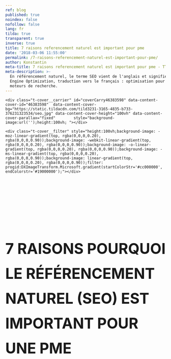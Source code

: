 ```yaml
---
ref: blog
published: true
noindex: false
nofollow: false
lang: fr
tilda: true
transparent: true
inverse: true
title: 7 raisons referencement naturel est important pour pme
date: '2018-03-06 11:55:00'
permalink: /7-raisons-referencement-naturel-est-important-pour-pme/
author: Konstantin
meta-title: 7 raisons referencement naturel est important pour pme - TTBA Marketing Blog
meta-description: >-
  En référencement naturel, le terme SEO vient de l'anglais et signifie Search
  Engine Optimization, traduction vers le français : optimisation pour les
  moteurs de recherche.
---
```

<!--allrecords-->
<div id="allrecords" class="t-records" data-hook="blocks-collection-content-node" data-tilda-project-id="56887" data-tilda-page-id="2395941"  data-tilda-formskey="3456bc1d42b6e0b4ba4a29862ed779d7"  >

<div id="rec46383598" class="r t-rec" style=" " data-animationappear="off" data-record-type="274"   >
<!-- t255 -->
<!-- cover -->
	




<div class="t-cover" id="recorddiv46383598" bgimgfield="img" style="height:100vh; background-image:url('https://static.tildacdn.com/tild3231-3165-4835-b733-376231323534/-/resize/20x/seo.jpg');" >

	<div class="t-cover__carrier" id="coverCarry46383598" data-content-cover-id="46383598"  data-content-cover-bg="https://static.tildacdn.com/tild3231-3165-4835-b733-376231323534/seo.jpg" data-content-cover-height="100vh" data-content-cover-parallax="fixed"        style="background-image:url('');height:100vh; "></div>
      
    <div class="t-cover__filter" style="height:100vh;background-image: -moz-linear-gradient(top, rgba(0,0,0,0.20), rgba(0,0,0,0.90));background-image: -webkit-linear-gradient(top, rgba(0,0,0,0.20), rgba(0,0,0,0.90));background-image: -o-linear-gradient(top, rgba(0,0,0,0.20), rgba(0,0,0,0.90));background-image: -ms-linear-gradient(top, rgba(0,0,0,0.20), rgba(0,0,0,0.90));background-image: linear-gradient(top, rgba(0,0,0,0.20), rgba(0,0,0,0.90));filter: progid:DXImageTransform.Microsoft.gradient(startColorStr='#cc000000', endColorstr='#19000000');"></div>
  <div class="t255">
  <div class="t-container">
    <div class="t-width t-width_10 t255__mainblock">
        <div class="t-cover__wrapper t-valign_middle" style="height:100vh;"> 
          <div class="t255__wrapper" data-hook-content="covercontent">
                        <h1 class="t255__title t-title t-title_sm t-uppercase t-animate" data-animate-style="fadeinup" data-animate-group="yes" data-animate-order="1" style="text-transform:uppercase;" field="title"><div style="font-size:102px;line-height:78px;" data-customstyle="yes"><br /><br /><span style="font-size: 46px;"><span style="font-weight: 300;" data-redactor-style="font-weight: 300;"><strong data-redactor-tag="strong">7 raisons pourquoi le référencement naturel (SEO) est important pour une PME <br /></strong><br /><br /></span></span></div></h1>            <span class="space"></span>
          </div>
        </div>
        <div class="t255__userblock">
          <div class="t255__userblock-img t-bgimg t-animate" data-animate-style="fadeinup" data-animate-group="yes" data-animate-order="3" data-animate-delay="0.3" imgfield="img2" data-original="https://static.tildacdn.com/tild3266-6464-4637-b136-613030376236/TTBAGroupTeamKosta.jpg" style="background-image: url('https://static.tildacdn.com/tild3266-6464-4637-b136-613030376236/-/resize/20x/TTBAGroupTeamKosta.jpg');"></div>          <div class="t255__userblock-descr t-descr t-descr_xxs t-animate" data-animate-style="fadeinup" data-animate-group="yes" data-animate-order="4" data-animate-delay="0.3" field="title2">Par <strong>Konstantin Kostychuk</strong><strong><br />Fondateur &amp; PDG chez  Groupe TTBA </strong><strong></strong></div>          <div class="t255__userblock-date t-descr t-descr_xxs t-animate" data-animate-style="fadeinup" data-animate-group="yes" data-animate-order="5" data-animate-delay="0.3" field="descr2">18 Janvier 2018</div>        </div>
    </div>
  </div>
  </div>
  

</div>
    
</div>


<div id="rec46455631" class="r t-rec t-rec_pt_165 t-rec_pb_0" style="padding-top:165px;padding-bottom:0px; "  data-record-type="255"   >
<!-- T225 -->
<div class="t225">
  <div class="t-container t-align_center">
    <div class="t-col t-col_8 t-prefix_2">
            <div class="t225__title t-title t-title_md" field="title" style="">Pourquoi le référencement naturel est important?<br /><br /></div>          </div>
  </div>
</div>
</div>


<div id="rec46461611" class="r t-rec t-rec_pt_0 t-rec_pb_165" style="padding-top:0px;padding-bottom:165px; "  data-record-type="106"   >
<!-- T004 -->
<div class="t004">
	<div class="t-container ">
	  	<div class="t-col t-col_8 t-prefix_2">
			<div field="text" class="t-text t-text_md  ">En référencement naturel, le terme SEO vient de l'anglais et signifie Search Engine Optimization, traduction vers le français : <a href="http://fr.wikipedia.org/wiki/Optimisation_pour_les_moteurs_de_recherche" style="font-size: 26px; text-align: center;">optimisation pour les moteurs de recherche</a>. Il faut comprendre tout d'abord que les moteurs de recherche tels que Google ou Bing, utilisent des robots informatiques performants qui parcourent le web à la recherche des sites les plus attrayants et pertinents afin de rendre les expériences de recherche plus faciles, pour ses utilisateurs. Dans le but de donner un coup de pouce à cette robotique, le développeur web doit user de stratégies précises pour attirer un certain trafic sur son site internet et voir celui-ci sortir dans les premiers résultats de recherche.<br /><br />Pour une PME en développement, de nombreuses stratégies publicitaires sont utilisées afin de se faire connaître, mais l'investissement le plus logique et qui risque de rapporter beaucoup de clients en long-terme est celui du référencement naturel de son site internet. On vous explique pourquoi en 7 points.</div>
		</div>
	</div>
</div>
</div>


<div id="rec46467449" class="r t-rec" style=" " data-animationappear="off" data-record-type="207"   >
<!-- cover -->
	




<div class="t-cover" id="recorddiv46467449" bgimgfield="img" style="height:60vh; background-image:url('https://static.tildacdn.com/tild3863-6466-4532-b832-376537636436/-/resize/20x/woman-typing-on-a-co.jpg');" >

	<div class="t-cover__carrier" id="coverCarry46467449" data-content-cover-id="46467449"  data-content-cover-bg="https://static.tildacdn.com/tild3863-6466-4532-b832-376537636436/woman-typing-on-a-co.jpg" data-content-cover-height="60vh" data-content-cover-parallax="fixed"        style="background-image:url('');height:60vh; "></div>
      
    <div class="t-cover__filter" style="height:60vh;background-image: -moz-linear-gradient(top, rgba(0,0,0,0.30), rgba(0,0,0,0.70));background-image: -webkit-linear-gradient(top, rgba(0,0,0,0.30), rgba(0,0,0,0.70));background-image: -o-linear-gradient(top, rgba(0,0,0,0.30), rgba(0,0,0,0.70));background-image: -ms-linear-gradient(top, rgba(0,0,0,0.30), rgba(0,0,0,0.70));background-image: linear-gradient(top, rgba(0,0,0,0.30), rgba(0,0,0,0.70));filter: progid:DXImageTransform.Microsoft.gradient(startColorStr='#b2000000', endColorstr='#4c000000');"></div>

<div class="t184">    
	<div class="t-container t-align_center">
        <div class="t-col t-col_12">
			<div class="t-cover__wrapper t-valign_middle" style="height:60vh;">          
            	<div class="t184__title t-title t-title_xxl" style="" field="title"><div style="font-size:62px;" data-customstyle="yes"><span style="font-weight: 300;"><strong>Parce que la référence première des consommateurs au Québec est l'Internet</strong><br /></span></div></div>            </div>              
			                    </div>
    </div>
</div>
  

</div>
    
</div>


<div id="rec46461454" class="r t-rec t-rec_pt_165 t-rec_pb_165" style="padding-top:165px;padding-bottom:165px; "  data-record-type="106"   >
<!-- T004 -->
<div class="t004">
	<div class="t-container ">
	  	<div class="t-col t-col_8 t-prefix_2">
			<div field="text" class="t-text t-text_md  "><div style="font-size:20px;" data-customstyle="yes">Au Québec seulement en 2013, 7 milliards de dollars ont été dépensés sur les sites d'<a href="http://www.cefrio.qc.ca/salle-presse/communiques/commerce-electronique-pleine-croissance/" style="background-color: rgba(255, 255, 255, 0.97); text-decoration-line: underline; text-align: center; font-size: 16px;">achats en ligne</a>, qui plus est, 85% des utilisateurs d'internet ont consulté au minimum un site web avant de faire un achat en ligne ou <a href="http://www.cefrio.qc.ca/netendances/commerce-electronique-croissance-quebec/avant-achat-reflexe-internet/" style="background-color: rgba(255, 255, 255, 0.97); text-decoration-line: underline; text-align: center; font-size: 16px;">au magasin directement</a>. On peut donc conclure que c'est la fin du bottin jaune!</div></div>
		</div>
	</div>
</div>
</div>


<div id="rec46468023" class="r t-rec t-rec_pt_0 t-rec_pb_0" style="padding-top:0px;padding-bottom:0px; " data-animationappear="off" data-record-type="207"   >
<!-- cover -->
	




<div class="t-cover" id="recorddiv46468023" bgimgfield="img" style="height:50vh; background-image:url('https://static.tildacdn.com/tild3138-6432-4936-b961-303632323235/-/resize/20x/computer-programmer-.jpg');" >

	<div class="t-cover__carrier" id="coverCarry46468023" data-content-cover-id="46468023"  data-content-cover-bg="https://static.tildacdn.com/tild3138-6432-4936-b961-303632323235/computer-programmer-.jpg" data-content-cover-height="50vh" data-content-cover-parallax="fixed"        style="background-image:url('');height:50vh; "></div>
      
    <div class="t-cover__filter" style="height:50vh;background-image: -moz-linear-gradient(top, rgba(0,0,0,0.30), rgba(0,0,0,0.70));background-image: -webkit-linear-gradient(top, rgba(0,0,0,0.30), rgba(0,0,0,0.70));background-image: -o-linear-gradient(top, rgba(0,0,0,0.30), rgba(0,0,0,0.70));background-image: -ms-linear-gradient(top, rgba(0,0,0,0.30), rgba(0,0,0,0.70));background-image: linear-gradient(top, rgba(0,0,0,0.30), rgba(0,0,0,0.70));filter: progid:DXImageTransform.Microsoft.gradient(startColorStr='#b2000000', endColorstr='#4c000000');"></div>

<div class="t184">    
	<div class="t-container t-align_center">
        <div class="t-col t-col_12">
			<div class="t-cover__wrapper t-valign_middle" style="height:50vh;">          
            	<div class="t184__title t-title t-title_xxl" style="padding-top:65px;" field="title"><div style="font-size:62px;" data-customstyle="yes"><span style="font-weight: 300;"><strong><strong data-redactor-tag="strong"></strong><strong>Parce que les utilisateurs consultent les résultats de la première page</strong><br /></strong><br /></span></div></div>            </div>              
			                    </div>
    </div>
</div>
  

</div>
    
</div>


<div id="rec46457087" class="r t-rec t-rec_pt_165 t-rec_pb_0" style="padding-top:165px;padding-bottom:0px; "  data-record-type="106"   >
<!-- T004 -->
<div class="t004">
	<div class="t-container ">
	  	<div class="t-col t-col_8 t-prefix_2">
			<div field="text" class="t-text t-text_md  "><div style="font-size:20px;line-height:40px;" data-customstyle="yes">Afin que les acheteurs se décident à visiter votre site internet au lieu de celui de vos compétiteurs avant de faire leurs achats, vous devez être en tête de liste et, pour y parvenir, vous devrez travailler en référencement naturel et optimiser votre site internet au maximum pour que celui- ci soit considéré comme digne de la première page par les petits robots du web. <br /></div></div>
		</div>
	</div>
</div>
</div>


<div id="rec46761995" class="r t-rec t-rec_pt_15 t-rec_pb_15" style="padding-top:15px;padding-bottom:15px; "  data-record-type="3"   >
<!-- T107 -->
<div class="t107">
  <div class="t-align_center" itemscope itemtype="http://schema.org/ImageObject"><meta itemprop="image" content="https://static.tildacdn.com/tild6337-3033-4631-b366-383964363561/best-place-to-hide-a.gif">    <img src="https://static.tildacdn.com/tild6337-3033-4631-b366-383964363561/-/empty/best-place-to-hide-a.gif" data-original="https://static.tildacdn.com/tild6337-3033-4631-b366-383964363561/best-place-to-hide-a.gif"  class="t107__widthauto t-img" imgfield="img"  />               
  </div>  
</div>
</div>


<div id="rec46761999" class="r t-rec t-rec_pt_15 t-rec_pb_75" style="padding-top:15px;padding-bottom:75px; "  data-record-type="106"   >
<!-- T004 -->
<div class="t004">
	<div class="t-container ">
	  	<div class="t-col t-col_8 t-prefix_2">
			<div field="text" class="t-text t-text_md  "><div style="font-size:20px;line-height:40px;" data-customstyle="yes">Songez à la dernière fois que vous avez fait des recherches sur internet. Êtes-vous allés chercher de l'information à la page 10 ? Probablement pas puisque tout ce que vous aviez besoin de savoir se trouvait déjà en première page. Et effectivement plus on descend dans les résultats et moins les sites sont d'intérêts, parfois simplement parce qu'ils ne sont pas optimisés. Cela ne veut en rien dire que votre entreprise est moins bonne que celle de vos concurrents car elle est plus basse en positionnement, votre site web a simplement besoin d'aide au niveau de son <a href="https://ttbagroup.com/?page_id=1585">référencement naturel (SEO)</a>. <br /><br /></div></div>
		</div>
	</div>
</div>
</div>


<div id="rec46468147" class="r t-rec t-rec_pt_0 t-rec_pb_0" style="padding-top:0px;padding-bottom:0px; " data-animationappear="off" data-record-type="207"   >
<!-- cover -->
	




<div class="t-cover" id="recorddiv46468147" bgimgfield="img" style="height:50vh; background-image:url('https://static.tildacdn.com/tild6439-6362-4637-b563-366630303237/-/resize/20x/Master-of-Finance_we.jpg');" >

	<div class="t-cover__carrier" id="coverCarry46468147" data-content-cover-id="46468147"  data-content-cover-bg="https://static.tildacdn.com/tild6439-6362-4637-b563-366630303237/Master-of-Finance_we.jpg" data-content-cover-height="50vh" data-content-cover-parallax="fixed"        style="background-image:url('');height:50vh; "></div>
      
    <div class="t-cover__filter" style="height:50vh;background-image: -moz-linear-gradient(top, rgba(0,0,0,0.30), rgba(0,0,0,0.70));background-image: -webkit-linear-gradient(top, rgba(0,0,0,0.30), rgba(0,0,0,0.70));background-image: -o-linear-gradient(top, rgba(0,0,0,0.30), rgba(0,0,0,0.70));background-image: -ms-linear-gradient(top, rgba(0,0,0,0.30), rgba(0,0,0,0.70));background-image: linear-gradient(top, rgba(0,0,0,0.30), rgba(0,0,0,0.70));filter: progid:DXImageTransform.Microsoft.gradient(startColorStr='#b2000000', endColorstr='#4c000000');"></div>

<div class="t184">    
	<div class="t-container t-align_center">
        <div class="t-col t-col_12">
			<div class="t-cover__wrapper t-valign_middle" style="height:50vh;">          
            	<div class="t184__title t-title t-title_xxl" style="padding-top:100px;" field="title"><div style="font-size:62px;" data-customstyle="yes"><span style="font-weight: 300;"><strong><strong data-redactor-tag="strong"></strong><strong></strong><strong>Parce que chacun est expert dans son domaine</strong><br /></strong><br /></span></div></div>            </div>              
			                    </div>
    </div>
</div>
  

</div>
    
</div>


<div id="rec46457130" class="r t-rec t-rec_pt_165 t-rec_pb_165" style="padding-top:165px;padding-bottom:165px; "  data-record-type="106"   >
<!-- T004 -->
<div class="t004">
	<div class="t-container ">
	  	<div class="t-col t-col_8 t-prefix_2">
			<div field="text" class="t-text t-text_md  "><div style="font-size:20px;" data-customstyle="yes">Vous êtes probablement un excellent chef d'entreprise et un très bon conseiller sur les produits et services que vous vendez, mais lorsqu'il est le temps de présenter ceux-ci sur internet et de les rendre accrocheurs vous n'êtes pas le meilleur candidat, simplement parce que ce n'est pas votre domaine ! Un expert en référencement naturel travaille en collaboration avec le propriétaire d'une PME pour que ses connaissances et compétences soient visibles par les internautes. Sans le référencement naturel, votre expertise risque fort malheureusement de demeurer dans les bas-fonds du monde virtuel!</div></div>
		</div>
	</div>
</div>
</div>


<div id="rec46468242" class="r t-rec t-rec_pt_0 t-rec_pb_0" style="padding-top:0px;padding-bottom:0px; " data-animationappear="off" data-record-type="207"   >
<!-- cover -->
	




<div class="t-cover" id="recorddiv46468242" bgimgfield="img" style="height:50vh; background-image:url('https://static.tildacdn.com/tild6234-6439-4863-b763-313134313236/-/resize/20x/4-Simple-Designing-T.jpg');" >

	<div class="t-cover__carrier" id="coverCarry46468242" data-content-cover-id="46468242"  data-content-cover-bg="https://static.tildacdn.com/tild6234-6439-4863-b763-313134313236/4-Simple-Designing-T.jpg" data-content-cover-height="50vh" data-content-cover-parallax="fixed"        style="background-image:url('');height:50vh; "></div>
      
    <div class="t-cover__filter" style="height:50vh;background-image: -moz-linear-gradient(top, rgba(0,0,0,0.30), rgba(0,0,0,0.70));background-image: -webkit-linear-gradient(top, rgba(0,0,0,0.30), rgba(0,0,0,0.70));background-image: -o-linear-gradient(top, rgba(0,0,0,0.30), rgba(0,0,0,0.70));background-image: -ms-linear-gradient(top, rgba(0,0,0,0.30), rgba(0,0,0,0.70));background-image: linear-gradient(top, rgba(0,0,0,0.30), rgba(0,0,0,0.70));filter: progid:DXImageTransform.Microsoft.gradient(startColorStr='#b2000000', endColorstr='#4c000000');"></div>

<div class="t184">    
	<div class="t-container t-align_center">
        <div class="t-col t-col_12">
			<div class="t-cover__wrapper t-valign_middle" style="height:50vh;">          
            	<div class="t184__title t-title t-title_xxl" style="padding-top:100px;" field="title"><div style="font-size:62px;" data-customstyle="yes"><span style="font-weight: 300;"><strong><strong data-redactor-tag="strong"></strong><strong></strong><strong></strong><strong>Parce que votre site web représente votre entreprise</strong><br /></strong><br /></span></div></div>            </div>              
			                    </div>
    </div>
</div>
  

</div>
    
</div>


<div id="rec46457200" class="r t-rec t-rec_pt_165 t-rec_pb_165" style="padding-top:165px;padding-bottom:165px; "  data-record-type="106"   >
<!-- T004 -->
<div class="t004">
	<div class="t-container ">
	  	<div class="t-col t-col_8 t-prefix_2">
			<div field="text" class="t-text t-text_md  "><div style="font-size:20px;" data-customstyle="yes">Une des stratégies en référencement naturel est de rendre l'expérience de visite sur le site agréable, tout comme vous voulez qu'elle le soit en magasin. Lorsqu'un client entre sur votre site internet c'est un peu comme s'il entrait dans votre boutique virtuellement, il doit avoir envie d'y rester et d'y acheter. Voici une <a href="http://www.oncrawl.com/infographic-the-importance-of-ux-in-seo-2/">infographie intéressante</a> qui explique simplement pourquoi l'expérience utilisateur (UX) est importante.</div></div>
		</div>
	</div>
</div>
</div>


<div id="rec46468784" class="r t-rec t-rec_pt_0 t-rec_pb_0" style="padding-top:0px;padding-bottom:0px; " data-animationappear="off" data-record-type="207"   >
<!-- cover -->
	




<div class="t-cover" id="recorddiv46468784" bgimgfield="img" style="height:50vh; background-image:url('https://static.tildacdn.com/tild3062-3937-4135-b438-383763653138/-/resize/20x/Should-you-Business-.png');" >

	<div class="t-cover__carrier" id="coverCarry46468784" data-content-cover-id="46468784"  data-content-cover-bg="https://static.tildacdn.com/tild3062-3937-4135-b438-383763653138/Should-you-Business-.png" data-content-cover-height="50vh" data-content-cover-parallax="fixed"        style="background-image:url('');height:50vh; "></div>
      
    <div class="t-cover__filter" style="height:50vh;background-image: -moz-linear-gradient(top, rgba(0,0,0,0.30), rgba(0,0,0,0.70));background-image: -webkit-linear-gradient(top, rgba(0,0,0,0.30), rgba(0,0,0,0.70));background-image: -o-linear-gradient(top, rgba(0,0,0,0.30), rgba(0,0,0,0.70));background-image: -ms-linear-gradient(top, rgba(0,0,0,0.30), rgba(0,0,0,0.70));background-image: linear-gradient(top, rgba(0,0,0,0.30), rgba(0,0,0,0.70));filter: progid:DXImageTransform.Microsoft.gradient(startColorStr='#b2000000', endColorstr='#4c000000');"></div>

<div class="t184">    
	<div class="t-container t-align_center">
        <div class="t-col t-col_12">
			<div class="t-cover__wrapper t-valign_middle" style="height:50vh;">          
            	<div class="t184__title t-title t-title_xxl" style="padding-top:60px;" field="title"><div style="font-size:62px;" data-customstyle="yes"><span style="font-weight: 300;"><strong><strong data-redactor-tag="strong"></strong><strong></strong><strong></strong><strong></strong><strong>Parce que le référencement payant peut aider, mais ne fait pas tout</strong><br /></strong><br /></span></div></div>            </div>              
			                    </div>
    </div>
</div>
  

</div>
    
</div>


<div id="rec46457268" class="r t-rec t-rec_pt_165 t-rec_pb_165" style="padding-top:165px;padding-bottom:165px; "  data-record-type="106"   >
<!-- T004 -->
<div class="t004">
	<div class="t-container ">
	  	<div class="t-col t-col_8 t-prefix_2">
			<div field="text" class="t-text t-text_md  "><div style="font-size:20px;" data-customstyle="yes">Loin de nous l'idée de considérer qu'une campagne publicitaire sur internet, comme Adwords par exemple, peut nuire au référencement d'un site web. Au contraire, c'est en fait une sorte de référencement que l'on appelle le référencement payant. Cependant, même si beaucoup de trafic est dirigé sur un site internet grâce à une campagne publicitaire, si ce site web n'est pas optimisé les moteurs de recherche ne lui donnera pas un positionnement optimal acquis par diverses techniques du référencement naturel.</div></div>
		</div>
	</div>
</div>
</div>


<div id="rec46469582" class="r t-rec t-rec_pt_0 t-rec_pb_0" style="padding-top:0px;padding-bottom:0px; " data-animationappear="off" data-record-type="207"   >
<!-- cover -->
	




<div class="t-cover" id="recorddiv46469582" bgimgfield="img" style="height:50vh; background-image:url('https://static.tildacdn.com/tild6337-3532-4365-b164-643438346463/-/resize/20x/iStock_000005219324_.jpg');" >

	<div class="t-cover__carrier" id="coverCarry46469582" data-content-cover-id="46469582"  data-content-cover-bg="https://static.tildacdn.com/tild6337-3532-4365-b164-643438346463/iStock_000005219324_.jpg" data-content-cover-height="50vh" data-content-cover-parallax="fixed"        style="background-image:url('');height:50vh; "></div>
      
    <div class="t-cover__filter" style="height:50vh;background-image: -moz-linear-gradient(top, rgba(0,0,0,0.30), rgba(0,0,0,0.70));background-image: -webkit-linear-gradient(top, rgba(0,0,0,0.30), rgba(0,0,0,0.70));background-image: -o-linear-gradient(top, rgba(0,0,0,0.30), rgba(0,0,0,0.70));background-image: -ms-linear-gradient(top, rgba(0,0,0,0.30), rgba(0,0,0,0.70));background-image: linear-gradient(top, rgba(0,0,0,0.30), rgba(0,0,0,0.70));filter: progid:DXImageTransform.Microsoft.gradient(startColorStr='#b2000000', endColorstr='#4c000000');"></div>

<div class="t184">    
	<div class="t-container t-align_center">
        <div class="t-col t-col_12">
			<div class="t-cover__wrapper t-valign_middle" style="height:50vh;">          
            	<div class="t184__title t-title t-title_xxl" style="padding-top:60px;" field="title"><div style="font-size:62px;" data-customstyle="yes"><span style="font-weight: 300;"><strong><strong data-redactor-tag="strong"></strong><strong></strong><strong></strong><strong></strong><strong></strong><strong>Parce que le référencement naturel est au final moins coûteux</strong><br /></strong><br /></span></div></div>            </div>              
			                    </div>
    </div>
</div>
  

</div>
    
</div>


<div id="rec46457288" class="r t-rec t-rec_pt_165 t-rec_pb_165" style="padding-top:165px;padding-bottom:165px; "  data-record-type="106"   >
<!-- T004 -->
<div class="t004">
	<div class="t-container ">
	  	<div class="t-col t-col_8 t-prefix_2">
			<div field="text" class="t-text t-text_md  ">Bien que le référencement naturel semble au départ plus dispendieux que le CPC (Coût par Clic), le propriétaire d'un site web bien référencé et entretenu n'aura plus, à un certain moment, à débourser de frais pour attirer des visiteurs sur son site puisque celui-ci se retrouvera bien positionné dans les résultats de recherche.</div>
		</div>
	</div>
</div>
</div>


<div id="rec46470083" class="r t-rec t-rec_pt_0 t-rec_pb_0" style="padding-top:0px;padding-bottom:0px; " data-animationappear="off" data-record-type="207"   >
<!-- cover -->
	




<div class="t-cover" id="recorddiv46470083" bgimgfield="img" style="height:50vh; background-image:url('https://static.tildacdn.com/tild3631-3435-4730-a237-383538333431/-/resize/20x/Graph-going-up.png');" >

	<div class="t-cover__carrier" id="coverCarry46470083" data-content-cover-id="46470083"  data-content-cover-bg="https://static.tildacdn.com/tild3631-3435-4730-a237-383538333431/Graph-going-up.png" data-content-cover-height="50vh" data-content-cover-parallax="fixed"        style="background-image:url('');height:50vh; "></div>
      
    <div class="t-cover__filter" style="height:50vh;background-image: -moz-linear-gradient(top, rgba(0,0,0,0.30), rgba(0,0,0,0.70));background-image: -webkit-linear-gradient(top, rgba(0,0,0,0.30), rgba(0,0,0,0.70));background-image: -o-linear-gradient(top, rgba(0,0,0,0.30), rgba(0,0,0,0.70));background-image: -ms-linear-gradient(top, rgba(0,0,0,0.30), rgba(0,0,0,0.70));background-image: linear-gradient(top, rgba(0,0,0,0.30), rgba(0,0,0,0.70));filter: progid:DXImageTransform.Microsoft.gradient(startColorStr='#b2000000', endColorstr='#4c000000');"></div>

<div class="t184">    
	<div class="t-container t-align_center">
        <div class="t-col t-col_12">
			<div class="t-cover__wrapper t-valign_middle" style="height:50vh;">          
            	<div class="t184__title t-title t-title_xxl" style="padding-top:60px;" field="title"><div style="font-size:62px;" data-customstyle="yes"><span style="font-weight: 300;"><strong><strong data-redactor-tag="strong"></strong><strong></strong><strong></strong><strong></strong><strong></strong><strong></strong><strong>Parce que le référencement naturel offre une visibilité durable</strong><br /></strong><br /></span></div></div>            </div>              
			                    </div>
    </div>
</div>
  

</div>
    
</div>


<div id="rec46457323" class="r t-rec t-rec_pt_165 t-rec_pb_165" style="padding-top:165px;padding-bottom:165px; "  data-record-type="106"   >
<!-- T004 -->
<div class="t004">
	<div class="t-container ">
	  	<div class="t-col t-col_8 t-prefix_2">
			<div field="text" class="t-text t-text_md  ">Une annonce dans un journal de quartier fera son effet, mais n'offrira plus aucune visibilité une fois l'édition suivante parue. Pour sa part le référencement naturel maintiendra la visibilité sans date d'expiration, à la condition que le site continue d'être alimenté en contenu et mis à jour régulièrement tel qu'expliqué sur <a href="http://www.pullseo.com/pourquoi-le-referencement-est-une-prestation-a-long-terme/">PullSEO</a>.</div>
		</div>
	</div>
</div>
</div>


<div id="rec46383607" class="r t-rec t-rec_pt_60 t-rec_pb_15" style="padding-top:60px;padding-bottom:15px;background-color:#ffffff; "  data-record-type="184"   data-bg-color="#ffffff">
<!-- T169 -->
<div class="t169">
  <div class="t-container_100">
    <div class="t-row">
      <div class="t-col_100">
        <div class="t169__text t-title" field="text"><div style="font-size:30px;line-height:40px;text-align:center;color:#444444;" data-customstyle="yes"><span style="font-weight: 300;">J'espère que cet article vous a plu et qu'il vous aidera dans vos futures démarches. Si vous avez des questions, commentaires positifs ou négatifs, n'hésitez pas à me contacter à <span style="color: rgb(104, 97, 238);" data-redactor-style="color: rgb(104, 97, 238);">kosta@ttbagroup.com</span> <br /> <br />Bonne chance! </span><br /></div></div>
      </div>
    </div>
  </div>
</div>
</div>


<div id="rec46383608" class="r t-rec" style=" " data-animationappear="off" data-record-type="330"   >

<style>
#rec46383608 input::-webkit-input-placeholder {color:#000000; opacity: 0.5;}
#rec46383608 input::-moz-placeholder          {color:#000000; opacity: 0.5;}
#rec46383608 input:-moz-placeholder           {color:#000000; opacity: 0.5;}
#rec46383608 input:-ms-input-placeholder      {color:#000000; opacity: 0.5;}          
#rec46383608 textarea::-webkit-input-placeholder {color:#000000; opacity: 0.5;}
#rec46383608 textarea::-moz-placeholder          {color:#000000; opacity: 0.5;}
#rec46383608 textarea:-moz-placeholder           {color:#000000; opacity: 0.5;}
#rec46383608 textarea:-ms-input-placeholder      {color:#000000; opacity: 0.5;}                    
</style>
<div class="t330">
  <div class="t-popup" data-tooltip-hook="#GrowMyBusiness" >
    <div class="t-popup__close">
      <div class="t-popup__close-wrapper">
      <svg class="t-popup__close-icon" width="23px" height="23px" viewBox="0 0 23 23" version="1.1" xmlns="http://www.w3.org/2000/svg" xmlns:xlink="http://www.w3.org/1999/xlink">
        <g stroke="none" stroke-width="1" fill="#fff" fill-rule="evenodd">
          <rect transform="translate(11.313708, 11.313708) rotate(-45.000000) translate(-11.313708, -11.313708) " x="10.3137085" y="-3.6862915" width="2" height="30"></rect>
          <rect transform="translate(11.313708, 11.313708) rotate(-315.000000) translate(-11.313708, -11.313708) " x="10.3137085" y="-3.6862915" width="2" height="30"></rect>
        </g>
      </svg>
      </div>  
    </div>
    <div class="t-popup__container t-width t-width_6">
        <img class="t330__img t-img" src="https://static.tildacdn.com/tild6632-6531-4531-a564-626639616530/-/empty/ttba_moto.jpg" data-original="https://static.tildacdn.com/tild6632-6531-4531-a564-626639616530/ttba_moto.jpg" imgfield="img" >        <div class="t330__wrapper t-align_center" style=";">
          <div class="t330__title t-title t-title_xxs"><div style="font-size:16px;" data-customstyle="yes"><span style="font-weight: 400;">We always respond in less than 4 hours.<br /><br /></span></div></div>                    <form id="form46383608" name='form46383608' role="form" action='https://forms.tildacdn.com/procces/' method='POST' data-formactiontype="2" data-inputbox=".t330__blockinput"  data-success-url="https://ttbagroup.com/en/request-submitted" class="js-form-proccess " data-tilda-captchakey="">                                        
                                                                  <input type="hidden" name="formservices[]" value="67787a8c45c4f24353fc05cdd55eaa8d" class="js-formaction-services">
                                                      
                                                                                  <div>
                          <div class="js-successbox t330__blockinput-success t-text t-text_xs" style="display:none;">
                                                            Thank You! Your request has been submitted.
                                                      </div>                
                        </div>
                        <div class="t330__input-wrapper">
                                                                              <div class="t330__blockinput">
                              <input type="text" name="email" class="t330__input t-input js-tilda-rule " value="" placeholder="Your Name"  onfocus="this.placeholder = ''" onblur="this.placeholder = 'Your Name'" data-tilda-req="1" data-tilda-rule="email" style="color:#000000; border:1px solid #c9c9c9; background-color:#ffffff; border-radius: 5px; -moz-border-radius: 5px; -webkit-border-radius: 5px;">
                          </div>
                                                                                                        <div class="t330__blockinput">
                              <input type="text" name="name" class="t330__input t-input js-tilda-rule " value="" placeholder="Your Email"  onfocus="this.placeholder = ''" onblur="this.placeholder = 'Your Email'" data-tilda-req="1" data-tilda-rule="none" style="color:#000000; border:1px solid #c9c9c9; background-color:#ffffff; border-radius: 5px; -moz-border-radius: 5px; -webkit-border-radius: 5px;">
                          </div>                
                                                                                                        <div class="t330__blockinput">
                              <input type="text" name="phone" class="t330__input t-input js-tilda-rule " value="" placeholder="Your Phone Number"  onfocus="this.placeholder = ''" onblur="this.placeholder = 'Your Phone Number'" data-tilda-req="1" data-tilda-rule="phone" style="color:#000000; border:1px solid #c9c9c9; background-color:#ffffff; border-radius: 5px; -moz-border-radius: 5px; -webkit-border-radius: 5px;">
                          </div>                                
                                                      
                          
                                                      
                                                                              <div class="t330__blockinput">
                              <textarea name="Whatdoyouwanttodiscuss" class="t330__input t-input js-tilda-rule " placeholder="What do you want to discuss?"  onfocus="this.placeholder = ''" onblur="this.placeholder = 'What do you want to discuss?'"  style="color:#000000; border:1px solid #c9c9c9; background-color:#ffffff; border-radius: 5px; -moz-border-radius: 5px; -webkit-border-radius: 5px;height:68px" rows="2"></textarea>
                          </div>
                                                    <div class="js-errorbox-all t330__blockinput-errorbox" style="display:none;">
                              <div class="t330__blockinput-errors-text t-text t-text_xs">
                                  <p class="t330__blockinput-errors-item js-rule-error js-rule-error-all"></p>
                        		<p class="t330__blockinput-errors-item js-rule-error js-rule-error-req">Required field</p>
                        		<p class="t330__blockinput-errors-item js-rule-error js-rule-error-email">Please correct e-mail address</p>
                        		<p class="t330__blockinput-errors-item js-rule-error js-rule-error-name">Name Wrong. Correct please</p>
                        		<p class="t330__blockinput-errors-item js-rule-error js-rule-error-phone">Please correct phone number</p>
                        		<p class="t330__blockinput-errors-item js-rule-error js-rule-error-string">Please enter letter, number or punctuation symbols.</p>
                              </div>
                          </div>
                            
                          <div class="t330__blockbutton">
                              <button type="submit" class="t330__submit t-submit" style="color:#ffffff;background-color:#ed4b3a;border-radius:5px; -moz-border-radius:5px; -webkit-border-radius:5px;">SEND</button>                          </div>
                         </div> 
          </form>                          
        </div>
      </div>
    </div>
</div>
                            
<style>
@media screen and (max-width: 560px) {
  #rec46383608 .t-popup__container {
    background-color: #fff !important;
  }
}
</style>                            

<script type="text/javascript">
$(document).ready(function(){
  setTimeout(function(){
    t330_initPopup('46383608');
  }, 500);
});
</script>  

                          
</div>


<div id="rec46383609" class="r t-rec t-rec_pt_45 t-rec_pb_45" style="padding-top:45px;padding-bottom:45px; "  data-record-type="132"   >
<div class="t-container_100">
	<div style="position: relative; right: 50%; float: right;">
		<div style="position: relative; z-index: 1; right: -50%;">
			<div style="display: table;">
			<div style="display:table-row; width:auto; clear:both;">
			
						<div id="fb-root"></div>
			
			<script>(function(d, s, id) {
			  var js, fjs = d.getElementsByTagName(s)[0];
			  if (d.getElementById(id)) return;
			  js = d.createElement(s); js.id = id;
			  js.src = "//connect.facebook.net/en_En/sdk.js#xfbml=1&appId=257953674358265&version=v2.0";
			  fjs.parentNode.insertBefore(js, fjs);
			}(document, 'script', 'facebook-jssdk'));</script>
						
						
						<div style="border:0px solid;height:25px; float:left; display:table-column; padding-left:10px; padding-top:4px;">
			<div class="fb-like" data-layout="button_count" data-action="like" data-show-faces="false" data-share="false"></div>
			</div>
			              
						<div style="border:0px solid;height:25px; float:left; display:table-column; padding-left:10px; padding-top:4px;">
			<div class="fb-share-button" data-type="button_count"></div>
			</div>
									
			
			              
            
						<div style="float:left; width:80px; display:table-column; height:25px; border:0px solid; padding-left:10px; padding-top:4px;">
			<a href="https://twitter.com/share" class="twitter-share-button" data-text="7 raisons pourquoi le référencement naturel (SEO) est important pour une PME">Tweet</a>
			<script>!function(d,s,id){var js,fjs=d.getElementsByTagName(s)[0],p=/^http:/.test(d.location)?'http':'https';if(!d.getElementById(id)){js=d.createElement(s);js.id=id;js.src=p+'://platform.twitter.com/widgets.js';fjs.parentNode.insertBefore(js,fjs);}}(document, 'script', 'twitter-wjs');</script>
			</div>
			              
			</div>
			</div>
		</div>
	</div>
</div>  
</div>


<div id="rec46383610" class="r t-rec t-rec_pt_0 t-rec_pb_0" style="padding-top:0px;padding-bottom:0px; " data-animationappear="off" data-record-type="307"   >
<!-- t278 -->
<!-- cover -->
	




<div class="t-cover" id="recorddiv46383610" bgimgfield="img" style="height:100vh; background-image:url('https://static.tildacdn.com/tild6432-6139-4635-a466-633539363738/-/resize/20x/mtlcityview.jpg');" >

	<div class="t-cover__carrier" id="coverCarry46383610" data-content-cover-id="46383610"  data-content-cover-bg="https://static.tildacdn.com/tild6432-6139-4635-a466-633539363738/mtlcityview.jpg" data-content-cover-height="100vh" data-content-cover-parallax="fixed"        style="background-image:url('');height:100vh; "></div>
      
    <div class="t-cover__filter" style="height:100vh;background-image: -moz-linear-gradient(top, rgba(46,46,46,0.80), rgba(46,46,46,0.80));background-image: -webkit-linear-gradient(top, rgba(46,46,46,0.80), rgba(46,46,46,0.80));background-image: -o-linear-gradient(top, rgba(46,46,46,0.80), rgba(46,46,46,0.80));background-image: -ms-linear-gradient(top, rgba(46,46,46,0.80), rgba(46,46,46,0.80));background-image: linear-gradient(top, rgba(46,46,46,0.80), rgba(46,46,46,0.80));filter: progid:DXImageTransform.Microsoft.gradient(startColorStr='#332e2e2e', endColorstr='#332e2e2e');"></div>
  <div class="t278">
  <div class="t-container ">
    <div class="t-width t-width_6 t278__mainblock">
      <div class="t-cover__wrapper t-valign_middle" style="height:100vh;"> 
        <div class="t278__mainwrapper" data-hook-content="covercontent">
          <div class="t278__title t-title t-title_xs" field="title">Recevez nos idées et constatations marketing directement dans votre boîte de reception.</div>          <div class="t278__descr t-descr t-descr_md" field="descr">Aucun courrier indésirable, promis ;)</div>          <form id="form46383610" name='form46383610' role="form" action='https://forms.tildacdn.com/procces/' method='POST' data-formactiontype="2"  data-inputbox=".t278__blockinput"   class="js-form-proccess " data-tilda-captchakey="">                                  
                                                <input type="hidden" name="formservices[]" value="67787a8c45c4f24353fc05cdd55eaa8d" class="js-formaction-services">
                            
                            <div style="position: absolute; left: -5000px;"><input type="text" name="tspecomment" tabindex="-1" value=""></div>
                      
          
                <div class="t278__input-mainblock t-width t-width_6">
          
                  <div class="t278__allert-wrapper">
                    <div class="t278__blockinput-success js-successbox" style="display:none;">
                        <div class="t278__success-icon">
                          <svg width="50px" height="50px" viewBox="0 0 50 50">
                            <g stroke="none" stroke-width="1" fill="none" fill-rule="evenodd">
                              <g fill="#FFFFFF">
                                <path d="M25.0982353,49.2829412 C11.5294118,49.2829412 0.490588235,38.2435294 0.490588235,24.6752941 C0.490588235,11.1064706 11.53,0.0670588235 25.0982353,0.0670588235 C38.6664706,0.0670588235 49.7058824,11.1064706 49.7058824,24.6752941 C49.7058824,38.2441176 38.6664706,49.2829412 25.0982353,49.2829412 L25.0982353,49.2829412 Z M25.0982353,1.83176471 C12.5023529,1.83176471 2.25529412,12.0794118 2.25529412,24.6752941 C2.25529412,37.2705882 12.5023529,47.5182353 25.0982353,47.5182353 C37.6941176,47.5182353 47.9411765,37.2705882 47.9411765,24.6752941 C47.9411765,12.0794118 37.6941176,1.83176471 25.0982353,1.83176471 L25.0982353,1.83176471 Z"></path>
                                <path d="M22.8435294,30.5305882 L18.3958824,26.0829412 C18.0511765,25.7382353 18.0511765,25.18 18.3958824,24.8352941 C18.7405882,24.4905882 19.2988235,24.4905882 19.6435294,24.8352941 L22.8429412,28.0347059 L31.7282353,19.1488235 C32.0729412,18.8041176 32.6311765,18.8041176 32.9758824,19.1488235 C33.3205882,19.4935294 33.3205882,20.0517647 32.9758824,20.3964706 L22.8435294,30.5305882 L22.8435294,30.5305882 Z"></path>
                              </g>
                            </g>
                          </svg>
                        </div>
                        <div class="t278__success-message t-descr t-descr_lg">Your data has been submitted. Thank you!</div>
                    </div>
                  </div>
                  
                  <div class="t278__wrapper">
                                        <div class="t278__blockinput">
                        <input type="text" name="EMAIL" class="t278__input t-input js-tilda-rule " value="" placeholder="Votre Courriel" data-tilda-req="1" data-tilda-rule="email" style="color:#000000;  background-color:#ffffff; border-radius: 4px; -moz-border-radius: 4px; -webkit-border-radius: 4px;">
                    </div>
                                                                                <div class="t278__blockinput">
                        <input type="text" name="name" class="t278__input t-input js-tilda-rule " value="" placeholder="Votre Nom" data-tilda-req="1" data-tilda-rule="none" style="color:#000000;  background-color:#ffffff; border-radius: 4px; -moz-border-radius: 4px; -webkit-border-radius: 4px;">
                    </div>
                                                            
                                                            
                     
                    <div class="t278__blockinput-errorbox js-errorbox-all" style="display:none;">
                        <div class="t278__blockinput-errors-text t-descr t-descr_xs">
                            <p class="t278__blockinput-errors-item js-rule-error js-rule-error-all"></p>
                        	<p class="t278__blockinput-errors-item js-rule-error js-rule-error-req">Required field</p>
                        	<p class="t278__blockinput-errors-item js-rule-error js-rule-error-email">Please correct e-mail address</p>
                        	<p class="t278__blockinput-errors-item js-rule-error js-rule-error-name">Name Wrong. Correct please</p>
                        	<p class="t278__blockinput-errors-item js-rule-error js-rule-error-phone">Please correct phone number</p>
                        	<p class="t278__blockinput-errors-item js-rule-error js-rule-error-string">Please enter letter, number or punctuation symbols.</p>
                        </div>
                    </div>
                    
                    <div class="t278__blockbutton">
                                                  <button type="submit" class="t-submit" style="color:#ffffff;background-color:#ed4b3a;border-radius:7px; -moz-border-radius:7px; -webkit-border-radius:7px;">GARDEZ-MOI À JOUR</button>
                                            </div>
                  </div>
              </div>  
        </form>		                      
        </div>
      </div>
    </div>
  </div>
  </div>
<style>
#rec46383610 input::-webkit-input-placeholder {color:#000000; opacity: 0.5;}
#rec46383610 input::-moz-placeholder          {color:#000000; opacity: 0.5;}
#rec46383610 input:-moz-placeholder           {color:#000000; opacity: 0.5;}
#rec46383610 input:-ms-input-placeholder      {color:#000000; opacity: 0.5;}          
#rec46383610 textarea::-webkit-input-placeholder {color:#000000; opacity: 0.5;}
#rec46383610 textarea::-moz-placeholder          {color:#000000; opacity: 0.5;}
#rec46383610 textarea:-moz-placeholder           {color:#000000; opacity: 0.5;}
#rec46383610 textarea:-ms-input-placeholder      {color:#000000; opacity: 0.5;}                    
</style>
  

</div>
                                            
        
 
</div>

</div>
<!--/allrecords-->
